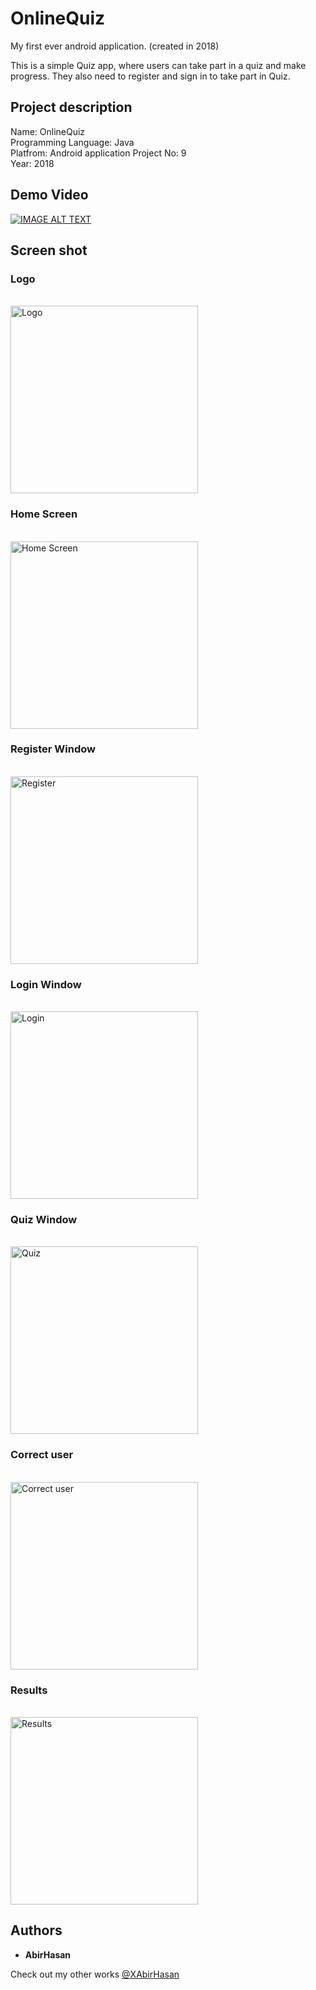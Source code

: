 # OnlineQuiz
My first ever android application. (created in 2018) 

This is a simple Quiz app, where users can take part in a quiz and make progress. They also need to register and sign in to take part in Quiz.

## Project description
Name: OnlineQuiz <br>
Programming Language: Java <br>
Platfrom: Android application
Project No: 9 <br>
Year: 2018

## Demo Video
[![IMAGE ALT TEXT](http://img.youtube.com/vi/1bBcfG0_Xd4/0.jpg)](http://www.youtube.com/watch?v=1bBcfG0_Xd4 "My first ever android apps || android dev")

## Screen shot
### Logo
<br>
<img src="demo/1.png" alt="Logo" width="300"/>

### Home Screen
<br>
<img src="demo/2.png" alt="Home Screen" width="300"/>

### Register Window
<br>
<img src="demo/3.png" alt="Register" width="300"/>

### Login Window
<br>
<img src="demo/4.png" alt="Login" width="300"/>

### Quiz Window
<br>
<img src="demo/5.png" alt="Quiz" width="300"/>

### Correct user
<br>
<img src="demo/6.png" alt="Correct user" width="300"/>

### Results
<br>
<img src="demo/7.png" alt="Results" width="300"/>

## Authors

* **AbirHasan**

Check out my other works [@XAbirHasan](https://github.com/XAbirHasan)

